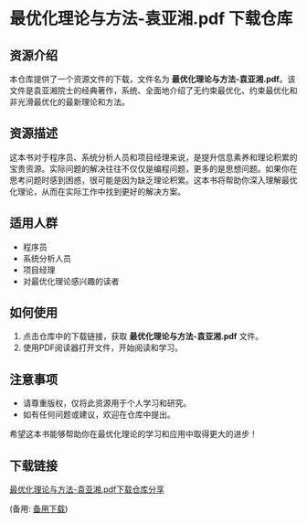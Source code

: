 # 最优化理论与方法-袁亚湘.pdf 下载仓库

## 资源介绍

本仓库提供了一个资源文件的下载，文件名为 **最优化理论与方法-袁亚湘.pdf**。该文件是袁亚湘院士的经典著作，系统、全面地介绍了无约束最优化、约束最优化和非光滑最优化的最新理论和方法。

## 资源描述

这本书对于程序员、系统分析人员和项目经理来说，是提升信息素养和理论积累的宝贵资源。实际问题的解决往往不仅仅是编程问题，更多的是思想问题。如果你在思考问题时感到困惑，很可能是因为缺乏理论积累。这本书将帮助你深入理解最优化理论，从而在实际工作中找到更好的解决方案。

## 适用人群

- 程序员
- 系统分析人员
- 项目经理
- 对最优化理论感兴趣的读者

## 如何使用

1. 点击仓库中的下载链接，获取 **最优化理论与方法-袁亚湘.pdf** 文件。
2. 使用PDF阅读器打开文件，开始阅读和学习。

## 注意事项

- 请尊重版权，仅将此资源用于个人学习和研究。
- 如有任何问题或建议，欢迎在仓库中提出。

希望这本书能够帮助你在最优化理论的学习和应用中取得更大的进步！

## 下载链接
[最优化理论与方法-袁亚湘.pdf下载仓库分享](https://pan.quark.cn/s/dd10f0e62d0c) 

(备用: [备用下载](https://pan.baidu.com/s/11ol4QV7zbvMPaqfbrzLFFw?pwd=1234))
